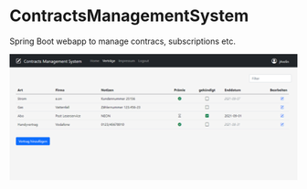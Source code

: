 # ContractsManagementSystem
Spring Boot webapp to manage contracs, subscriptions etc.

<img width="800px" src="src/main/resources/static/images/screenshot.png" />
